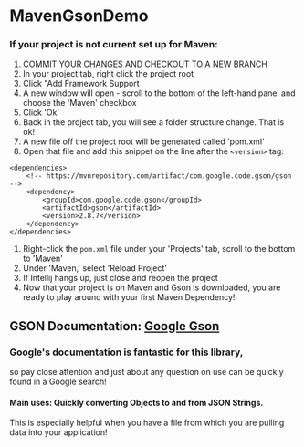 # MavenGsonDemo

### If your project is not current set up for Maven:

1. COMMIT YOUR CHANGES AND CHECKOUT TO A NEW BRANCH
1. In your project tab, right click the project root
1. Click "Add Framework Support
1. A new window will open - scroll to the bottom of the left-hand panel and choose the 'Maven' checkbox
1. Click 'Ok'
1. Back in the project tab, you will see a folder structure change. That is ok!
1. A new file off the project root will be generated called 'pom.xml'
1. Open that file and add this snippet on the line after the ```<version>``` tag:

```
<dependencies>
    <!-- https://mvnrepository.com/artifact/com.google.code.gson/gson -->
    <dependency>
        <groupId>com.google.code.gson</groupId>
        <artifactId>gson</artifactId>
        <version>2.8.7</version>
    </dependency>
</dependencies> 
  ```
  
1. Right-click the ```pom.xml``` file under your 'Projects' tab, scroll to the bottom to 'Maven'
1. Under 'Maven,' select 'Reload Project'
1. If Intellij hangs up, just close and reopen the project
1. Now that your project is on Maven and Gson is downloaded, you are ready to play around with your first Maven Dependency!

## GSON Documentation: [Google Gson](https://github.com/google/gson/blob/master/UserGuide.md)

### Google's documentation is fantastic for this library, 
so pay close attention and just about any question on use can be quickly found in a Google search!

#### Main uses: Quickly converting Objects to and from JSON Strings. 
This is especially helpful when you have a file from which you are pulling data into your application!
